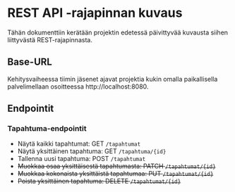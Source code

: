 # REST API -rajapinnan kuvaus

Tähän dokumenttiin kerätään projektin edetessä päivittyvää kuvausta siihen liittyvästä REST-rajapinnasta.

## Base-URL
Kehitysvaiheessa tiimin jäsenet ajavat projektia kukin omalla paikallisella palvelimellaan osoitteessa http://localhost:8080.

## Endpointit

### Tapahtuma-endpointit
* Näytä kaikki tapahtumat: GET `/tapahtumat`
* Näytä yksittäinen tapahtuma: GET `/tapahtuma/{id}`
* Tallenna uusi tapahtuma: POST `/tapahtumat`
* ~~Muokkaa osaa yksittäisestä tapahtumasta: PATCH `/tapahtumat/{id}`~~
* ~~Muokkaa kokonaista yksittäistä tapahtumaa: PUT `/tapahtumat/{id}`~~
* ~~Poista yksittäinen tapahtuma: DELETE `/tapahtumat/{id}`~~